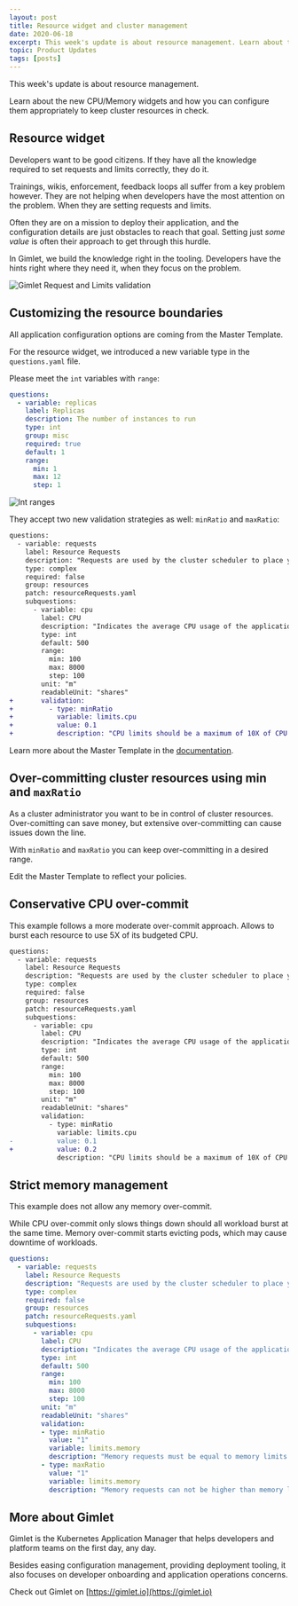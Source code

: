 ```yaml
---
layout: post
title: Resource widget and cluster management
date: 2020-06-18
excerpt: This week's update is about resource management. Learn about the new CPU/Memory widgets and how you can configure them appropriately to keep cluster resources in check.
topic: Product Updates
tags: [posts]
---
```


This week's update is about resource management.

Learn about the new CPU/Memory widgets and how you can configure them appropriately to keep cluster resources in check.

## Resource widget

Developers want to be good citizens. If they have all the knowledge required to set requests and limits correctly, they do it.

Trainings, wikis, enforcement, feedback loops all suffer from a key problem however. They are not helping when developers have the most attention on the problem. When they are setting requests and limits.

Often they are on a mission to deploy their application, and the configuration details are just obstacles to reach that goal.
Setting just *some value* is often their approach to get through this hurdle.

In Gimlet, we build the knowledge right in the tooling. Developers have the hints right where they need it, when they focus on the problem.

![Gimlet Request and Limits validation](/validation.png)

## Customizing the resource boundaries

All application configuration options are coming from the Master Template.

For the resource widget, we introduced a new variable type in the `questions.yaml` file.

Please meet the `int` variables with `range`:

```yaml
questions:
  - variable: replicas
    label: Replicas
    description: The number of instances to run
    type: int
    group: misc
    required: true
    default: 1
    range:
      min: 1
      max: 12
      step: 1
```

![Int ranges](/replicas.png)

They accept two new validation strategies as well: `minRatio` and `maxRatio`:

```diff
questions:
  - variable: requests
    label: Resource Requests
    description: "Requests are used by the cluster scheduler to place your workload on the best suiting server node."
    type: complex
    required: false
    group: resources
    patch: resourceRequests.yaml
    subquestions:
      - variable: cpu
        label: CPU
        description: "Indicates the average CPU usage of the application. 1000 CPU shares = 1 CPU core"
        type: int
        default: 500
        range:
          min: 100
          max: 8000
          step: 100
        unit: "m"
        readableUnit: "shares"
+       validation:
+         - type: minRatio
+           variable: limits.cpu
+           value: 0.1
+           description: "CPU limits should be a maximum of 10X of CPU requests. We are over-provisioning our cluster on purpose, but anything over 10X could hurt uptime. Please adjust your request or limit."
```

Learn more about the Master Template in the [documentation](https://docs.gimlet.io/setup/master-template/#int-variables-with-a-range-of-values).

## Over-committing cluster resources using min and `maxRatio`

As a cluster administrator you want to be in control of cluster resources. Over-comitting can save money, but extensive over-committing can cause issues down the line.

With `minRatio` and `maxRatio` you can keep over-committing in a desired range.

Edit the Master Template to reflect your policies.

## Conservative CPU over-commit

This example follows a more moderate over-commit approach. Allows to burst each resource to use 5X of its budgeted CPU.

```diff
questions:
  - variable: requests
    label: Resource Requests
    description: "Requests are used by the cluster scheduler to place your workload on the best suiting server node."
    type: complex
    required: false
    group: resources
    patch: resourceRequests.yaml
    subquestions:
      - variable: cpu
        label: CPU
        description: "Indicates the average CPU usage of the application. 1000 CPU shares = 1 CPU core"
        type: int
        default: 500
        range:
          min: 100
          max: 8000
          step: 100
        unit: "m"
        readableUnit: "shares"
        validation:
          - type: minRatio
            variable: limits.cpu
-           value: 0.1
+           value: 0.2
            description: "CPU limits should be a maximum of 10X of CPU requests. We are over-provisioning our cluster on purpose, but anything over 10X could hurt uptime. Please adjust your request or limit."
```

## Strict memory management

This example does not allow any memory over-commit.

While CPU over-commit only slows things down should all workload burst at the same time.
Memory over-commit starts evicting pods, which may cause downtime of workloads.

```yaml
questions:
  - variable: requests
    label: Resource Requests
    description: "Requests are used by the cluster scheduler to place your workload on the best suiting server node."
    type: complex
    required: false
    group: resources
    patch: resourceRequests.yaml
    subquestions:
      - variable: cpu
        label: CPU
        description: "Indicates the average CPU usage of the application. 1000 CPU shares = 1 CPU core"
        type: int
        default: 500
        range:
          min: 100
          max: 8000
          step: 100
        unit: "m"
        readableUnit: "shares"
        validation:
        - type: minRatio
          value: "1"
          variable: limits.memory
          description: "Memory requests must be equal to memory limits. We don't allow memory over-commit in our cluster to prevent out of memory errors. Please adjust your request or limit."
        - type: maxRatio
          value: "1"
          variable: limits.memory
          description: "Memory requests can not be higher than memory limits. Please adjust your request or limit."
```

## More about Gimlet

Gimlet is the Kubernetes Application Manager that helps developers and platform teams on the first day, any day.

Besides easing configuration management, providing deployment tooling, it also focuses on developer onboarding and application operations concerns.

Check out Gimlet on [https://gimlet.io](https://gimlet.io)